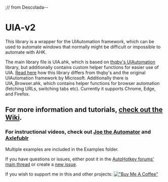 ;// from Descolada--
# UIA-v2

This library is a wrapper for the UIAutomation framework, which can be used to automate windows that normally might be difficult or impossible to automate with AHK.

The main library file is UIA.ahk, which is based on [thqby's UIAutomation](https://github.com/thqby/ahk2_lib/tree/master/UIAutomation) library, but additionally contains custom helper functions for easier use of UIA. [Read here]() how this library differs from thqby's and the original UIAutomation framework by Microsoft.
Additionally there is UIA_Browser.ahk, which contains helper functions for browser automation (fetching URLs, switching tabs etc). Currently it supports Chrome, Edge, and Firefox.

## For more information and tutorials, [check out the Wiki](https://github.com/Descolada/UIA-v2/wiki).

### For instructional videos, check out [Joe the Automator](https://www.the-automator.com/automate-any-program-with-ui-automation/) and [Axlefublr](https://www.youtube.com/watch?v=o2E6sRxFoB0)

Multiple examples are included in the Examples folder.

If you have questions or issues, either post it in the [AutoHotkey forums' main thread](https://www.autohotkey.com/boards/viewtopic.php?f=83&t=113065) or create a [new issue](https://github.com/Descolada/UIA-v2/issues).

If you wish to support me in this and other projects:
[!["Buy Me A Coffee"](https://www.buymeacoffee.com/assets/img/custom_images/orange_img.png)](https://www.buymeacoffee.com/descolada)